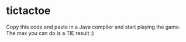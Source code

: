 # tictactoe
Copy this code and paste in a Java compiler and start playing the game.
The max you can do is a TIE result :)
